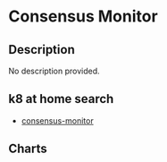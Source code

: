 # Consensus Monitor

## Description

No description provided.

## k8 at home search

- [consensus-monitor](https://nanne.dev/k8s-at-home-search/#/consensus-monitor)

## Charts


